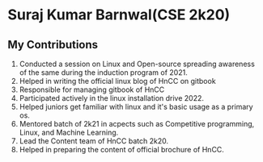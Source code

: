 # Suraj Kumar Barnwal(CSE 2k20)
## My Contributions
1. Conducted a session on Linux and Open-source spreading awareness of the same during the induction program of 2021.
2. Helped in writing the official linux blog of HnCC on gitbook
3. Responsible for managing gitbook of HnCC
4. Participated actively in the linux installation drive 2022.
5. Helped juniors get familiar with linux and it's basic usage as a primary os.
6. Mentored batch of 2k21 in acpects such as Competitive programming, Linux, and Machine Learning.
7. Lead the Content team of HnCC batch 2k20.
8. Helped in preparing the content of official brochure of HnCC.
